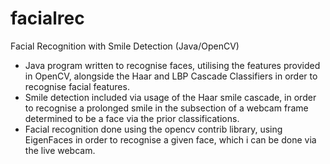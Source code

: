 # facialrec
Facial Recognition with Smile Detection (Java/OpenCV)
- Java program written to recognise faces, utilising the features provided in OpenCV, alongside the Haar and LBP Cascade Classifiers in order to recognise facial features.
- Smile detection included via usage of the Haar smile cascade, in order to recognise a prolonged smile in the subsection of a webcam frame determined to be a face via the prior classifications.
- Facial recognition done using the opencv contrib library, using EigenFaces in order to recognise a given face, which i can be done via the live webcam.
